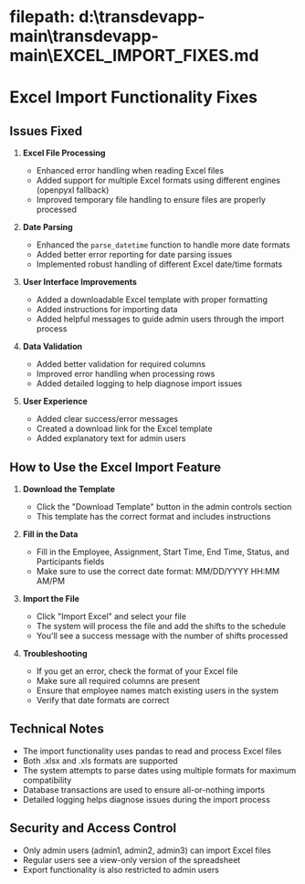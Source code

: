 # filepath: d:\transdevapp-main\transdevapp-main\EXCEL_IMPORT_FIXES.md
# Excel Import Functionality Fixes

## Issues Fixed

1. **Excel File Processing**
   - Enhanced error handling when reading Excel files
   - Added support for multiple Excel formats using different engines (openpyxl fallback)
   - Improved temporary file handling to ensure files are properly processed

2. **Date Parsing**
   - Enhanced the `parse_datetime` function to handle more date formats
   - Added better error reporting for date parsing issues
   - Implemented robust handling of different Excel date/time formats

3. **User Interface Improvements**
   - Added a downloadable Excel template with proper formatting
   - Added instructions for importing data
   - Added helpful messages to guide admin users through the import process

4. **Data Validation**
   - Added better validation for required columns
   - Improved error handling when processing rows
   - Added detailed logging to help diagnose import issues

5. **User Experience**
   - Added clear success/error messages
   - Created a download link for the Excel template
   - Added explanatory text for admin users

## How to Use the Excel Import Feature

1. **Download the Template**
   - Click the "Download Template" button in the admin controls section
   - This template has the correct format and includes instructions

2. **Fill in the Data**
   - Fill in the Employee, Assignment, Start Time, End Time, Status, and Participants fields
   - Make sure to use the correct date format: MM/DD/YYYY HH:MM AM/PM

3. **Import the File**
   - Click "Import Excel" and select your file
   - The system will process the file and add the shifts to the schedule
   - You'll see a success message with the number of shifts processed

4. **Troubleshooting**
   - If you get an error, check the format of your Excel file
   - Make sure all required columns are present
   - Ensure that employee names match existing users in the system
   - Verify that date formats are correct

## Technical Notes

- The import functionality uses pandas to read and process Excel files
- Both .xlsx and .xls formats are supported
- The system attempts to parse dates using multiple formats for maximum compatibility
- Database transactions are used to ensure all-or-nothing imports
- Detailed logging helps diagnose issues during the import process

## Security and Access Control

- Only admin users (admin1, admin2, admin3) can import Excel files
- Regular users see a view-only version of the spreadsheet
- Export functionality is also restricted to admin users
